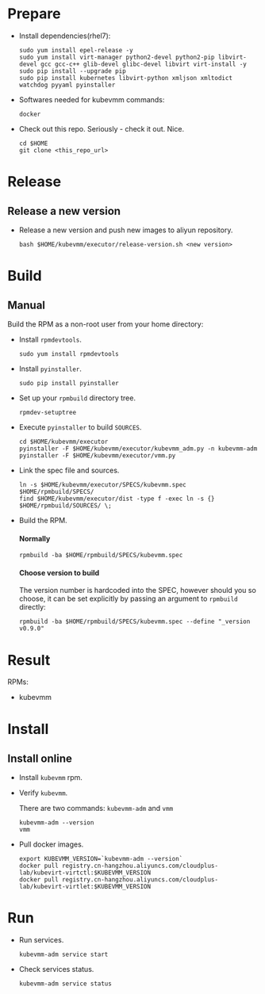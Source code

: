 
# Prepare

* Install dependencies(rhel7):
    ```
    sudo yum install epel-release -y
    sudo yum install virt-manager python2-devel python2-pip libvirt-devel gcc gcc-c++ glib-devel glibc-devel libvirt virt-install -y
    sudo pip install --upgrade pip
    sudo pip install kubernetes libvirt-python xmljson xmltodict watchdog pyyaml pyinstaller
    ```

* Softwares needed for kubevmm commands:
    ```
    docker
    ```
    
* Check out this repo. Seriously - check it out. Nice.
    ```
    cd $HOME
    git clone <this_repo_url>
    ```

# Release

## Release a new version

* Release a new version and push new images to aliyun repository.
    ```
    bash $HOME/kubevmm/executor/release-version.sh <new version>
    ```

# Build

## Manual

Build the RPM as a non-root user from your home directory:

* Install `rpmdevtools`.
    ```
    sudo yum install rpmdevtools
    ```

* Install `pyinstaller`.
    ```
    sudo pip install pyinstaller
    ```

* Set up your `rpmbuild` directory tree.
    ```
    rpmdev-setuptree
    ```

* Execute `pyinstaller` to build `SOURCES`.
    ```
    cd $HOME/kubevmm/executor
    pyinstaller -F $HOME/kubevmm/executor/kubevmm_adm.py -n kubevmm-adm
    pyinstaller -F $HOME/kubevmm/executor/vmm.py
    
    ```

* Link the spec file and sources.
    ```
    ln -s $HOME/kubevmm/executor/SPECS/kubevmm.spec $HOME/rpmbuild/SPECS/
    find $HOME/kubevmm/executor/dist -type f -exec ln -s {} $HOME/rpmbuild/SOURCES/ \;
    ```
    
* Build the RPM.

    #### Normally
    

    ```
    rpmbuild -ba $HOME/rpmbuild/SPECS/kubevmm.spec
    ```

    #### Choose version to build
    
    The version number is hardcoded into the SPEC, however should you so choose, it can be set explicitly by passing an argument to `rpmbuild` directly:
    
    ```
    rpmbuild -ba $HOME/rpmbuild/SPECS/kubevmm.spec --define "_version v0.9.0"
    ```
    

# Result

RPMs:
- kubevmm

# Install

## Install online

* Install `kubevmm` rpm.

* Verify `kubevmm`.

  There are two commands: `kubevmm-adm` and `vmm`
    ```
    kubevmm-adm --version
    vmm
    ```

* Pull docker images.
    ```
    export KUBEVMM_VERSION=`kubevmm-adm --version`
    docker pull registry.cn-hangzhou.aliyuncs.com/cloudplus-lab/kubevirt-virtctl:$KUBEVMM_VERSION
    docker pull registry.cn-hangzhou.aliyuncs.com/cloudplus-lab/kubevirt-virtlet:$KUBEVMM_VERSION
    ```
    
# Run

* Run services.
    ```
    kubevmm-adm service start
    ```

* Check services status.
    ```
    kubevmm-adm service status
    ```
